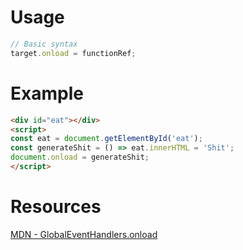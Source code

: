# Usage
```javascript
// Basic syntax
target.onload = functionRef;
```
# Example
```HTML
<div id="eat"></div>
<script>
const eat = document.getElementById('eat');
const generateShit = () => eat.innerHTML = 'Shit';
document.onload = generateShit;
</script>
```


# Resources
[MDN - GlobalEventHandlers.onload](https://developer.mozilla.org/zh-CN/docs/Web/API/GlobalEventHandlers/onload)